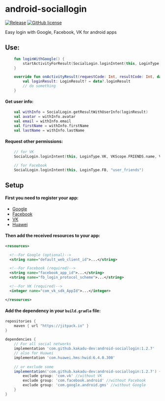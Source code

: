 
# android-sociallogin
[![Release](https://jitpack.io/v/kakadu-dev/android-sociallogin.svg)](https://jitpack.io/#kakadu-dev/android-sociallogin)
[![GitHub license](https://img.shields.io/badge/license-Apache%20License%202.0-blue.svg?style=flat)](http://www.apache.org/licenses/LICENSE-2.0)

Easy login with Google, Facebook, VK for android apps

## Use:

```kotlin
    fun loginWithGoogle() {
        startActivityForResult(SocialLogin.loginIntent(this, LoginType.GOOGLE), 0)
    }

    override fun onActivityResult(requestCode: Int, resultCode: Int, data: Intent?) {
        val loginResult: LoginResult? = data?.loginResult
        // do something
    }
```

#### Get user info:
```kotlin
    val withInfo = SocialLogin.getResultWithUserInfo(loginResult)
    val avatar = withInfo.avatar
    val email = withInfo.email
    val firstName = withInfo.firstName
    val lastName = withInfo.lastName
```

#### Request other permissions:
```kotlin
    // for VK
    SocialLogin.loginIntent(this, LoginType.VK, VKScope.FRIENDS.name, VKScope.PHONE.name)
    
    // for Facebook
    SocialLogin.loginIntent(this, LoginType.FB, "user_friends")
```

## Setup

#### First you need to register your app:
* [Google](https://developers.google.com/identity/sign-in/android/start-integrating)
* [Facebook](https://developers.facebook.com/docs/android/getting-started/)
* [VK](https://vk.com/dev/android_sdk)
* [Huawei](https://developer.huawei.com/consumer/en/doc/HMSCore-Guides-V5/login-idtoken-0000001050050839-V5)

#### Then add the received resources to your app:
```xml
<resources>

  <!--For Google (optional)-->
  <string name="default_web_client_id">...</string>

  <!--For Facebook (required)-->
  <string name="facebook_app_id">...</string>
  <string name="fb_login_protocol_scheme">...</string>

  <!--For VK (required)-->
  <integer name="com_vk_sdk_AppId">...</integer>

</resources>
```

#### Add the dependency in your `build.gradle` file:
  
```gradle  
repositories {  
    maven { url "https://jitpack.io" }  
}  
  
dependencies { 
	// For all social networks 
	implementation 'com.github.kakadu-dev:android-sociallogin:1.2.7'
    // also for Huawei
    implementation 'com.huawei.hms:hwid:6.4.0.300'
	
	// or exclude some
    implementation('com.github.kakadu-dev:android-sociallogin:1.2.7') {
        exclude group: 'com.vk' //without VK  
        exclude group: 'com.facebook.android' //without Facebook  
        exclude group: 'com.google.android.gms' //without Google  
    }  
}  
```